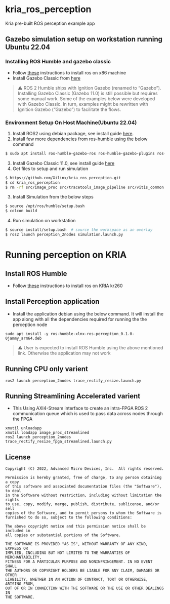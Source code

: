 # kria_ros_perception
Kria pre-built ROS perception example app

## Gazebo simulation setup on workstation running Ubuntu 22.04

### Installing ROS Humble and gazebo classic
- Follow [these](https://docs.ros.org/en/humble/Installation/Ubuntu-Install-Debians.html) instructions to install ros on x86 machine
- Install Gazebo Classic from [here](https://classic.gazebosim.org/tutorials?tut=install_ubuntu)
> :warning: ROS 2 Humble ships with Ignition Gazebo (renamed to “Gazebo”). Installing Gazebo Classic (Gazebo 11.0) is still possible but requires some manual work. Some of the examples below were developed with Gazebo Classic. In turn, examples might be rewritten with Ignition Gazebo (“Gazebo”) to facilitate the flows.

### Environment Setup On Host Machine(Ubuntu 22.04)

1. Install ROS2 using debian package, see install guide [here](https://docs.ros.org/en/rolling/Installation/Ubuntu-Install-Debians.html).
2. Install few more dependencies from ros-humble using the below command
```bash
$ sudo apt install ros-humble-gazebo-ros ros-humble-gazebo-plugins ros-humble-gazebo-msgs python3-colcon-common-extensions
```
3. Install Gazebo Classic 11.0, see install guide [here](https://classic.gazebosim.org/tutorials?tut=install_ubuntu)
4. Get files to setup and run simulation
```bash
$ https://github.com/Xilinx/kria_ros_perception.git
$ cd kria_ros_perception
$ rm -rf src/image_proc src/tracetools_image_pipeline src/vitis_common src/tracing src/image_pipeline_examples
```
3. Install Simulation from the below steps
```bash
$ source /opt/ros/humble/setup.bash
$ colcon build
```
4. Run simulation on workstation
```bash
$ source install/setup.bash  # source the workspace as an overlay
$ ros2 launch perception_2nodes simulation.launch.py
```

# Running perception on KRIA

## Install ROS Humble
- Follow [these](https://docs.ros.org/en/humble/Installation/Ubuntu-Install-Debians.html) instructions to install ros on KRIA kr260

## Install Perception application
- Install the application debian using the below command. It will install the app along with all the dependencies required for running the the perception node
```
sudo apt install -y ros-humble-xlnx-ros-perception_0.1.0-0jammy_arm64.deb
```
> :warning: User is expected to install ROS Humble using the above mentioned link. Otherwise the application may not work


## Running CPU only varient
```
ros2 launch perception_2nodes trace_rectify_resize.launch.py
```

## Running Streamlining Accelerated varient

  - This Using AXI4-Stream interface to create an intra-FPGA ROS 2 communication queue which is used to pass data across nodes through the FPGA
  ```
  xmutil unloadapp
  xmutil loadapp image_proc_streamlined
  ros2 launch perception_2nodes trace_rectify_resize_fpga_streamlined.launch.py
  ```
## License

```
Copyright (C) 2022, Advanced Micro Devices, Inc.  All rights reserved.

Permission is hereby granted, free of charge, to any person obtaining a copy
of this software and associated documentation files (the "Software"), to deal
in the Software without restriction, including without limitation the rights
to use, copy, modify, merge, publish, distribute, sublicense, and/or sell
copies of the Software, and to permit persons to whom the Software is
furnished to do so, subject to the following conditions:

The above copyright notice and this permission notice shall be included in
all copies or substantial portions of the Software.

THE SOFTWARE IS PROVIDED "AS IS", WITHOUT WARRANTY OF ANY KIND, EXPRESS OR
IMPLIED, INCLUDING BUT NOT LIMITED TO THE WARRANTIES OF MERCHANTABILITY,
FITNESS FOR A PARTICULAR PURPOSE AND NONINFRINGEMENT. IN NO EVENT SHALL
THE AUTHORS OR COPYRIGHT HOLDERS BE LIABLE FOR ANY CLAIM, DAMAGES OR OTHER
LIABILITY, WHETHER IN AN ACTION OF CONTRACT, TORT OR OTHERWISE, ARISING FROM,
OUT OF OR IN CONNECTION WITH THE SOFTWARE OR THE USE OR OTHER DEALINGS IN
THE SOFTWARE.
```

